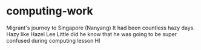 # computing-work
Migrant's journey to Singapore (Nanyang) 
It had been countless hazy days. 
Hazy like Hazel Lee
Little did he know that he was going to be super confused during computing lesson
HI

